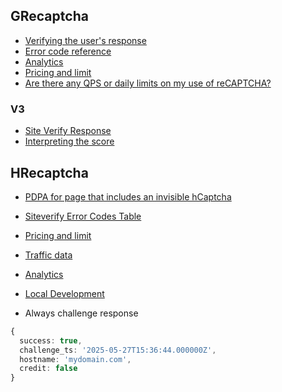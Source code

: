 ## GRecaptcha
- [Verifying the user's response](https://developers.google.com/recaptcha/docs/verify#api-response)
- [Error code reference](https://developers.google.com/recaptcha/docs/verify#error_code_reference)
- [Analytics](https://developers.google.com/recaptcha/docs/analytics)
- [Pricing and limit](https://cloud.google.com/recaptcha/docs/compare-tiers?utm_source=chatgpt.com)
- [Are there any QPS or daily limits on my use of reCAPTCHA?](https://developers.google.com/recaptcha/docs/faq#are-there-any-qps-or-daily-limits-on-my-use-of-recaptcha)

### V3
- [Site Verify Response](https://developers.google.com/recaptcha/docs/v3#site_verify_response)
- [Interpreting the score](https://developers.google.com/recaptcha/docs/v3#interpreting_the_score)

## HRecaptcha
- [PDPA for page that includes an invisible hCaptcha](https://docs.hcaptcha.com/invisible#invisible-vs-passive)
- [Siteverify Error Codes Table](https://docs.hcaptcha.com/#siteverify-error-codes-table)
- [Pricing and limit](https://www.hcaptcha.com/plans)
- [Traffic data](./readmeimg/traffic-data.png)
- [Analytics](./readmeimg/image.png)

- [Local Development](https://docs.hcaptcha.com/#local-development)
- Always challenge response 
```typescript
{
  success: true,
  challenge_ts: '2025-05-27T15:36:44.000000Z',
  hostname: 'mydomain.com',
  credit: false
}
```